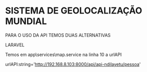 # SISTEMA DE GEOLOCALIZAÇÃO MUNDIAL
PARA O USO DA API TEMOS DUAS ALTERNATIVAS

LARAVEL 

Temos em app\services\map.service na linha 10 a urlAPI

urlAPI:string='http://192.168.8.103:8000/api/api-ndilayetu/pessoa'
